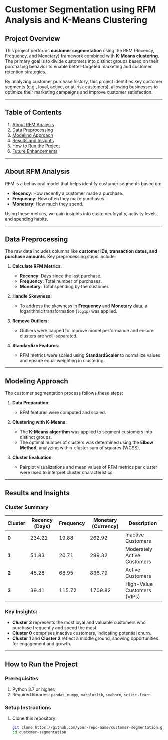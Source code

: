 # **Customer Segmentation using RFM Analysis and K-Means Clustering**

## **Project Overview**
This project performs **customer segmentation** using the RFM (Recency, Frequency, and Monetary) framework combined with **K-Means clustering**. The primary goal is to divide customers into distinct groups based on their purchasing behavior to enable better-targeted marketing and customer retention strategies.

By analyzing customer purchase history, this project identifies key customer segments (e.g., loyal, active, or at-risk customers), allowing businesses to optimize their marketing campaigns and improve customer satisfaction.

---

## **Table of Contents**
1. [About RFM Analysis](#about-rfm-analysis)
2. [Data Preprocessing](#data-preprocessing)
3. [Modeling Approach](#modeling-approach)
4. [Results and Insights](#results-and-insights)
5. [How to Run the Project](#how-to-run-the-project)
6. [Future Enhancements](#future-enhancements)

---

## **About RFM Analysis**
RFM is a behavioral model that helps identify customer segments based on:
- **Recency**: How recently a customer made a purchase.
- **Frequency**: How often they make purchases.
- **Monetary**: How much they spend.

Using these metrics, we gain insights into customer loyalty, activity levels, and spending habits.

---

## **Data Preprocessing**
The raw data includes columns like **customer IDs, transaction dates, and purchase amounts**. Key preprocessing steps include:

1. **Calculate RFM Metrics**:
   - **Recency**: Days since the last purchase.
   - **Frequency**: Total number of purchases.
   - **Monetary**: Total spending by the customer.

2. **Handle Skewness**:
   - To address the skewness in **Frequency** and **Monetary** data, a logarithmic transformation (`log1p`) was applied.

3. **Remove Outliers**:
   - Outliers were capped to improve model performance and ensure clusters are well-separated.

4. **Standardize Features**:
   - RFM metrics were scaled using **StandardScaler** to normalize values and ensure equal weighting in clustering.

---

## **Modeling Approach**
The customer segmentation process follows these steps:

1. **Data Preparation**:
   - RFM features were computed and scaled.

2. **Clustering with K-Means**:
   - The **K-Means algorithm** was applied to segment customers into distinct groups.
   - The optimal number of clusters was determined using the **Elbow Method**, analyzing within-cluster sum of squares (WCSS).

3. **Cluster Evaluation**:
   - Pairplot visualizations and mean values of RFM metrics per cluster were used to interpret cluster characteristics.

---

## **Results and Insights**
### **Cluster Summary**
| **Cluster** | **Recency (Days)** | **Frequency** | **Monetary (Currency)** | **Description**                  |
|-------------|--------------------|---------------|--------------------------|----------------------------------|
| **0**       | 234.22             | 19.88         | 262.92                  | Inactive Customers              |
| **1**       | 51.83              | 20.71         | 299.32                  | Moderately Active Customers     |
| **2**       | 45.28              | 68.95         | 836.79                  | Active Customers                |
| **3**       | 39.41              | 115.72        | 1709.82                 | High-Value Customers (VIPs)     |

### **Key Insights**:
- **Cluster 3** represents the most loyal and valuable customers who purchase frequently and spend the most.
- **Cluster 0** comprises inactive customers, indicating potential churn.
- **Cluster 1** and **Cluster 2** reflect a middle ground, showing opportunities for engagement and growth.

---

## **How to Run the Project**

### **Prerequisites**
1. Python 3.7 or higher.
2. Required libraries: `pandas`, `numpy`, `matplotlib`, `seaborn`, `scikit-learn`.

### **Setup Instructions**
1. Clone this repository:
   ```bash
   git clone https://github.com/your-repo-name/customer-segmentation.git
   cd customer-segmentation
